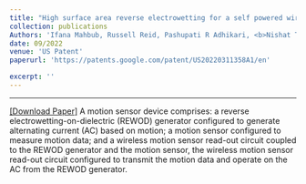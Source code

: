 ```yaml
---
title: "High surface area reverse electrowetting for a self powered wireless wearable motion sensor"
collection: publications
Authors: 'Ifana Mahbub, Russell Reid, Pashupati R Adhikari, <b>Nishat Tasneem</b>, Dipon K Biswas.'
date: 09/2022
venue: 'US Patent'
paperurl: 'https://patents.google.com/patent/US20220311358A1/en'

excerpt: ''
---
```

---
<a href='https://patents.google.com/patent/US20220311358A1/en' target="_blank">[Download Paper]</a>
A motion sensor device comprises: a reverse electrowetting-on-dielectric (REWOD) generator configured to generate alternating current (AC) based on motion; a motion sensor configured to measure motion data; and a wireless motion sensor read-out circuit coupled to the REWOD generator and the motion sensor, the wireless motion sensor read-out circuit configured to transmit the motion data and operate on the AC from the REWOD generator.

<p align="justify">

</p>
